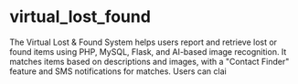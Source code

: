 # virtual_lost_found
The Virtual Lost &amp; Found System helps users report and retrieve lost or found items using PHP, MySQL, Flask, and AI-based image recognition. It matches items based on descriptions and images, with a "Contact Finder" feature and SMS notifications for matches. Users can clai
